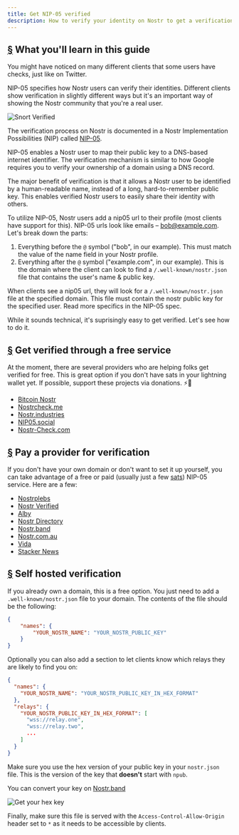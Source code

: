```yaml
---
title: Get NIP-05 verified
description: How to verify your identity on Nostr to get a verification checkmark and an easier way to share your account.
---
```


## [§](#what-youll-learn) What you'll learn in this guide

You might have noticed on many different clients that some users have checks, just like on Twitter.

NIP-05 specifies how Nostr users can verify their identities. Different clients show verification in slightly different ways but it's an important way of showing the Nostr community that you're a real user.

![Snort Verified](/images/snort-verified.webp)

The verification process on Nostr is documented in a Nostr Implementation Possibilities (NIP) called [NIP-05](https://github.com/nostr-protocol/nips/blob/master/05.md).

NIP-05 enables a Nostr user to map their public key to a DNS-based internet identifier. The verification mechanism is similar to how Google requires you to verify your ownership of a domain using a DNS record.

The major benefit of verification is that it allows a Nostr user to be identified by a human-readable name, instead of a long, hard-to-remember public key. This enables verified Nostr users to easily share their identity with others.

To utilize NIP-05, Nostr users add a nip05 url to their profile (most clients have support for this). NIP-05 urls look like emails – bob@example.com. Let's break down the parts:

1. Everything before the `@` symbol ("bob", in our example). This must match the value of the name field in your Nostr profile.
1. Everything after the `@` symbol ("example.com", in our example). This is the domain where the client can look to find a `/.well-known/nostr.json` file that contains the user's name & public key.

When clients see a nip05 url, they will look for a `/.well-known/nostr.json` file at the specified domain. This file must contain the nostr public key for the specified user. Read more specifics in the NIP-05 spec.

While it sounds technical, it's suprisingly easy to get verified. Let's see how to do it.

## [§](#free-verification) Get verified through a free service

At the moment, there are several providers who are helping folks get verified for free. This is great option if you don't have sats in your lightning wallet yet. If possible, support these projects via donations. ⚡🤙

-   [Bitcoin Nostr](https://bitcoinnostr.com/)
-   [Nostrcheck.me](https://nostrcheck.me)
-   [Nostr.industries](https://nostr.industries/)
-   [NIP05.social](https://nip05.social)
-   [Nostr-Check.com](https://nostr-check.com/)

## [§](#paid-verification) Pay a provider for verification

If you don't have your own domain or don't want to set it up yourself, you can take advantage of a free or paid (usually just a few [sats](https://coinmarketcap.com/alexandria/glossary/satoshi-sats)) NIP-05 service. Here are a few:

-   [Nostrplebs](https://nostrplebs.com)
-   [Nostr Verified](https://nostrverified.com)
-   [Alby](https://getalby.com)
-   [Nostr Directory](https://nostr.directory)
-   [Nostr.band](https://nip05.nostr.band)
-   [Nostr.com.au](https://nostr.com.au)
-   [Vida](https://Vida.page)
-   [Stacker News](https://stacker.news)

## [§](#self-hosted) Self hosted verification

If you already own a domain, this is a free option. You just need to add a `.well-known/nostr.json` file to your domain. The contents of the file should be the following:

```json
{
    "names": {
        "YOUR_NOSTR_NAME": "YOUR_NOSTR_PUBLIC_KEY"
    }
}
```

Optionally you can also add a section to let clients know which relays they are likely to find you on:

```json
{
  "names": {
    "YOUR_NOSTR_NAME": "YOUR_NOSTR_PUBLIC_KEY_IN_HEX_FORMAT"
  },
  "relays": {
    "YOUR_NOSTR_PUBLIC_KEY_IN_HEX_FORMAT": [
      "wss://relay.one",
      "wss://relay.two",
      ...
    ]
  }
}
```

Make sure you use the hex version of your public key in your `nostr.json` file. This is the version of the key that **doesn't** start with `npub`.

You can convert your key on [Nostr.band](https://nostr.band)

![Get your hex key](/images/get-hex-key.webp)

Finally, make sure this file is served with the `Access-Control-Allow-Origin` header set to `*` as it needs to be accessible by clients.
